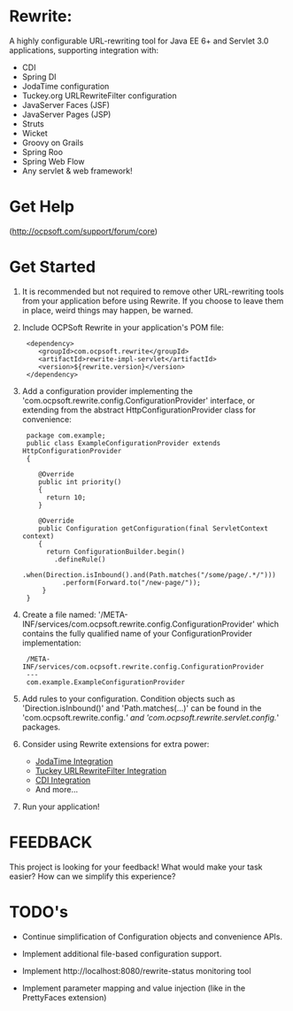 Rewrite:
=================================================

A highly configurable URL-rewriting tool for Java EE 6+ and Servlet 3.0 applications, supporting integration with:

 * CDI
 * Spring DI
 * JodaTime configuration
 * Tuckey.org URLRewriteFilter configuration
 * JavaServer Faces (JSF)
 * JavaServer Pages (JSP)
 * Struts
 * Wicket
 * Groovy on Grails
 * Spring Roo
 * Spring Web Flow
 * Any servlet & web framework!

Get Help
==========
(http://ocpsoft.com/support/forum/core)

Get Started
==========

1. It is recommended but not required to remove other URL-rewriting tools from your application before using Rewrite. If you choose to leave them in place, weird things may happen, be warned.

2. Include OCPSoft Rewrite in your application's POM file:

        <dependency>
           <groupId>com.ocpsoft.rewrite</groupId>
           <artifactId>rewrite-impl-servlet</artifactId>
           <version>${rewrite.version}</version>
        </dependency>

3. Add a configuration provider implementing the 'com.ocpsoft.rewrite.config.ConfigurationProvider' interface, or extending from the abstract HttpConfigurationProvider class for convenience:

        package com.example;
        public class ExampleConfigurationProvider extends HttpConfigurationProvider
        {
	    
           @Override
           public int priority()
           {
             return 10;
           }
    
           @Override
           public Configuration getConfiguration(final ServletContext context)
           {
             return ConfigurationBuilder.begin()
               .defineRule()
                 .when(Direction.isInbound().and(Path.matches("/some/page/.*/")))
                 .perform(Forward.to("/new-page/"));
            }
        }

4. Create a file named: '/META-INF/services/com.ocpsoft.rewrite.config.ConfigurationProvider' which contains the fully qualified name of your ConfigurationProvider implementation:

        /META-INF/services/com.ocpsoft.rewrite.config.ConfigurationProvider
        ---
        com.example.ExampleConfigurationProvider

5. Add rules to your configuration. Condition objects such as 'Direction.isInbound()' and 'Path.matches(...)' can be found in the 'com.ocpsoft.rewrite.config.*' and 'com.ocpsoft.rewrite.servlet.config.*' packages.

6. Consider using Rewrite extensions for extra power:
   * [JodaTime Integration](https://github.com/ocpsoft/rewrite/tree/master/config-jodatime)
   * [Tuckey URLRewriteFilter Integration](https://github.com/ocpsoft/rewrite/tree/master/config-tuckey)
   * [CDI Integration](https://github.com/ocpsoft/rewrite/tree/master/integration-cdi)
   * And more...

7. Run your application!

FEEDBACK
========

This project is looking for your feedback! What would make your task easier? How can we simplify this experience?

TODO's
======

 * Continue simplification of Configuration objects and convenience APIs. 

 * Implement additional file-based configuration support.

 * Implement http://localhost:8080/rewrite-status monitoring tool

 * Implement parameter mapping and value injection (like in the PrettyFaces extension)
